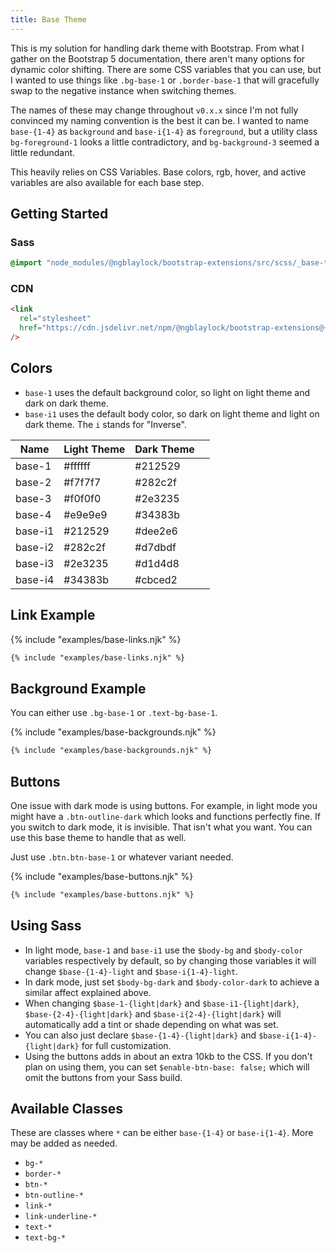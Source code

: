 ```yaml
---
title: Base Theme
---
```


This is my solution for handling dark theme with Bootstrap. From what I gather on the Bootstrap 5 documentation, there aren't many options for dynamic color shifting. There are some CSS variables that you can use, but I wanted to use things like `.bg-base-1` or `.border-base-1` that will gracefully swap to the negative instance when switching themes.

The names of these may change throughout `v0.x.x` since I'm not fully convinced my naming convention is the best it can be. I wanted to name `base-{1-4}` as `background` and `base-i{1-4}` as `foreground`, but a utility class `bg-foreground-1` looks a little contradictory, and `bg-background-3` seemed a little redundant.

This heavily relies on CSS Variables. Base colors, rgb, hover, and active variables are also available for each base step.

## Getting Started

### Sass

```scss
@import "node_modules/@ngblaylock/bootstrap-extensions/src/scss/_base-theme.scss";
```

### CDN

```html
<link
  rel="stylesheet"
  href="https://cdn.jsdelivr.net/npm/@ngblaylock/bootstrap-extensions@{{pkg.version}}/dist/css/base-theme.min.css"
/>
```

## Colors

- `base-1` uses the default background color, so light on light theme and dark on dark theme.
- `base-i1` uses the default body color, so dark on light theme and light on dark theme. The `i` stands for "Inverse".

| Name    | Light Theme | Dark Theme |                                    |
| ------- | ----------- | ---------- | ---------------------------------- |
| base-1  | #ffffff     | #212529    | <div class="p-2 bg-base-1"></div>  |
| base-2  | #f7f7f7     | #282c2f    | <div class="p-2 bg-base-2"></div>  |
| base-3  | #f0f0f0     | #2e3235    | <div class="p-2 bg-base-3"></div>  |
| base-4  | #e9e9e9     | #34383b    | <div class="p-2 bg-base-4"></div>  |
| base-i1 | #212529     | #dee2e6    | <div class="p-2 bg-base-i1"></div> |
| base-i2 | #282c2f     | #d7dbdf    | <div class="p-2 bg-base-i2"></div> |
| base-i3 | #2e3235     | #d1d4d8    | <div class="p-2 bg-base-i3"></div> |
| base-i4 | #34383b     | #cbced2    | <div class="p-2 bg-base-i4"></div> |

## Link Example

{% include "examples/base-links.njk" %}

```html
{% include "examples/base-links.njk" %}
```

## Background Example

You can either use `.bg-base-1` or `.text-bg-base-1`.

{% include "examples/base-backgrounds.njk" %}

```html
{% include "examples/base-backgrounds.njk" %}
```

## Buttons

One issue with dark mode is using buttons. For example, in light mode you might have a `.btn-outline-dark` which looks and functions perfectly fine. If you switch to dark mode, it is invisible. That isn't what you want. You can use this base theme to handle that as well.

Just use `.btn.btn-base-1` or whatever variant needed.

{% include "examples/base-buttons.njk" %}

```html
{% include "examples/base-buttons.njk" %}
```

## Using Sass

- In light mode, `base-1` and `base-i1` use the `$body-bg` and `$body-color` variables respectively by default, so by changing those variables it will change `$base-{1-4}-light` and `$base-i{1-4}-light`.
- In dark mode, just set `$body-bg-dark` and `$body-color-dark` to achieve a similar affect explained above.
- When changing `$base-1-{light|dark}` and `$base-i1-{light|dark}`, `$base-{2-4}-{light|dark}` and `$base-i{2-4}-{light|dark}` will automatically add a tint or shade depending on what was set.
- You can also just declare `$base-{1-4}-{light|dark}` and `$base-i{1-4}-{light|dark}` for full customization.
- Using the buttons adds in about an extra 10kb to the CSS. If you don't plan on using them, you can set `$enable-btn-base: false;` which will omit the buttons from your Sass build.

## Available Classes

These are classes where `*` can be either `base-{1-4}` or `base-i{1-4}`. More may be added as needed.

- `bg-*`
- `border-*`
- `btn-*`
- `btn-outline-*`
- `link-*`
- `link-underline-*`
- `text-*`
- `text-bg-*`